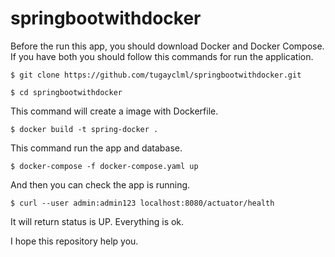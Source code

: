 # springbootwithdocker

Before the run this app, you should download Docker and Docker Compose. If you have both you should follow this commands for run the application.

    $ git clone https://github.com/tugayclml/springbootwithdocker.git

    $ cd springbootwithdocker

This command will create a image with Dockerfile.

    $ docker build -t spring-docker .

This command run the app and database.

    $ docker-compose -f docker-compose.yaml up

And then you can check the app is running.

    $ curl --user admin:admin123 localhost:8080/actuator/health

It will return status is UP. Everything is ok.

I hope this repository help you.